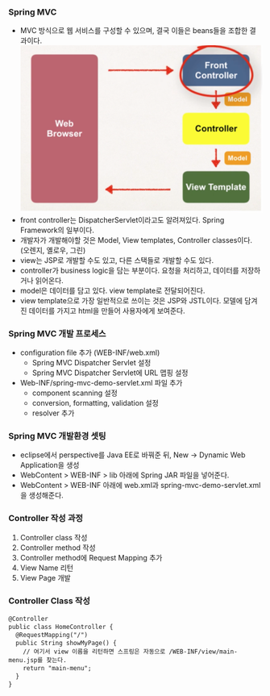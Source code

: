 ### Spring MVC
- MVC 방식으로 웹 서비스를 구성할 수 있으며, 결국 이들은 beans들을 조합한 결과이다.
![spring_mvc](../../../images/spring_mvc.png)
- front controller는 DispatcherServlet이라고도 알려져있다. Spring Framework의 일부이다.
- 개발자가 개발해야할 것은 Model, View templates, Controller classes이다. (오렌지, 옐로우, 그린)
- view는 JSP로 개발할 수도 있고, 다른 스택들로 개발할 수도 있다.
- controller가 business logic을 담는 부분이다. 요청을 처리하고, 데이터를 저장하거나 읽어온다.
- model은 데이터를 담고 있다. view template로 전달되어진다.
- view template으로 가장 일반적으로 쓰이는 것은 JSP와 JSTL이다. 모델에 담겨진 데이터를 가지고 html을 만들어 사용자에게 보여준다.

### Spring MVC 개발 프로세스
- configuration file 추가 (WEB-INF/web.xml)
  - Spring MVC Dispatcher Servlet 설정
  - Spring MVC Dispatcher Servlet에 URL 맵핑 설정
- Web-INF/spring-mvc-demo-servlet.xml 파일 추가
  - component scanning 설정
  - conversion, formatting, validation 설정
  - resolver 추가

### Spring MVC 개발환경 셋팅
- eclipse에서 perspective를 Java EE로 바꿔준 뒤, New -> Dynamic Web Application을 생성
- WebContent > WEB-INF > lib 아래에 Spring JAR 파일을 넣어준다.
- WebContent > WEB-INF 아래에 web.xml과 spring-mvc-demo-servlet.xml을 생성해준다.

### Controller 작성 과정
1. Controller class 작성
2. Controller method 작성
3. Controller method에 Request Mapping 추가
4. View Name 리턴
5. View Page 개발

### Controller Class 작성
```
@Controller
public class HomeController {
  @RequestMapping("/")
  public String showMyPage() {
    // 여기서 view 이름을 리턴하면 스프링은 자동으로 /WEB-INF/view/main-menu.jsp를 찾는다.
    return "main-menu";
  }
}
```
